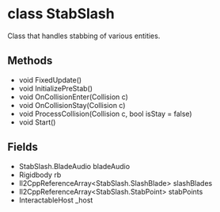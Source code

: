 # class StabSlash

Class that handles stabbing of various entities.

## Methods
- void FixedUpdate()
- void InitializePreStab()
- void OnCollisionEnter(Collision c)
- void OnCollisionStay(Collision c)
- void ProcessCollision(Collision c, bool isStay = false)
- void Start()

## Fields
- StabSlash.BladeAudio bladeAudio
- Rigidbody rb
- Il2CppReferenceArray<StabSlash.SlashBlade> slashBlades
- Il2CppReferenceArray<StabSlash.StabPoint> stabPoints
- InteractableHost _host
